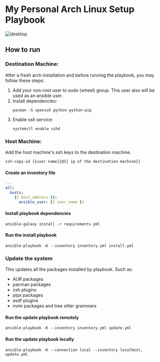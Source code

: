 # My Personal Arch Linux Setup Playbook

![desktop](https://user-images.githubusercontent.com/15658403/184225285-cebcbfde-e5f2-427d-a71a-8a817a4b2c2e.png)

## How to run

### Destination Machine:

After a fresh arch installation and before running the playbook, you may follow these steps:

1. Add your non-root user to sudo (wheel) group. This user also will be used as an ansible user.
2. Install dependencies:
    ```
    pacman -S openssh python python-pip
    ```
3. Enable ssh service:
    ```
    systemctl enable sshd
    ```

### Host Machine:

Add the host machine's ssh keys to the destination machine.

```
ssh-copy-id {{user name}}@{{ ip of the destination machine}}

```

#### Create an inventory file

```yml
---
all:
  hosts:
    {{ host_address }}:
      ansible_user: {{ user_name }}

```

#### Install playbook dependencies
```
ansible-galaxy install -r requirements.yml
```

#### Run the install playbook
```
ansible-playbook -K --inventory inventory.yml install.yml
```

### Update the system

This updates all the packages installed by playbook. Such as:
 - AUR packages
 - pacman packages
 - zsh plugins
 - pipx packages
 - asdf plugins
 - nvim packages and tree sitter grammars

#### Run the update playbook remotely
```
ansible-playbook -K --inventory inventory.yml update.yml
```

#### Run the update playbook locally
```
ansible-playbook -K --connection local --inventory localhost, update.yml
```
